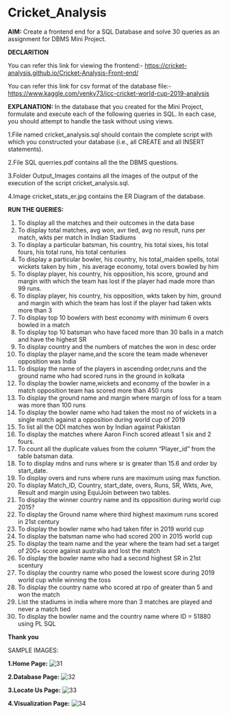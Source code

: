 # Cricket_Analysis
**AIM:** Create a frontend end for a SQL Database and solve 30 queries as an assignment for DBMS Mini Project.

**DECLARITION**

You can refer this link for viewing the frontend:-
https://cricket-analysis.github.io/Cricket-Analysis-Front-end/

You can refer this link for csv format of the database file:-
https://www.kaggle.com/venky73/icc-cricket-world-cup-2019-analysis

**EXPLANATION:**
In the database that you created for the Mini Project, formulate and execute each of the following queries in SQL. In each case, you should attempt to handle the task  without using views.

1.File named cricket_analysis.sql should contain the complete script with which you constructed your database (i.e., all CREATE and all INSERT statements).

2.File SQL querries.pdf contains all the the DBMS questions.

3.Folder Output_Images contains all the images of  the output of the execution of the script cricket_analysis.sql.

4.Image cricket_stats_er.jpg contains the ER Diagram of the database.

**RUN THE QUERIES:**
1. To display all the matches and their outcomes in the data base
2. To display total matches, avg won, avr tied, avg no result, runs per match, wkts per match in Indian Stadiums
3. To display a particular batsman, his country, his total sixes, his total fours, his total runs, his total centuries
4. To display a particular bowler, his country, his total_maiden spells, total wickets taken by him , his average economy, total overs bowled by him
5. To display player, his country, his opposition, his score, ground and margin with which the team has lost if the player had made more than 99 runs.
6. To display player, his country, his opposition, wkts taken by him, ground and margin with which the team has lost if the player had taken wkts more than 3
7. To display top 10 bowlers with best economy with minimum 6 overs bowled in a match
8. To display top 10 batsman who have faced more than 30 balls in a match and have the highest SR
9. To display country and the numbers of matches the won in desc order  
10. To display the player name,and the score the team made whenever opposition was India
11. To display the name of the players in ascending order,runs and the ground name who had scored runs in the ground in kolkata
12. To display the bowler name,wickets and economy of the bowler in a match opposition team has scored more than 450 runs
13. To display the ground name and margin where margin of loss for a team was more than 100 runs
14. To display the bowler name who had taken the most no of wickets in a single match against a opposition during world cup of 2019 
15. To list all the ODI matches won by Indian against Pakistan
16. To display the matches where Aaron Finch scored atleast 1 six and 2 fours.
17. To count all the duplicate values from the column “Player_id” from the table batsman data.
18. To to display mdns and runs where sr is greater than 15.6 and order by start_date.
19. To display overs and runs where runs are maximum using max function.
20. To display Match_ID, Country, start_date, overs, Runs, SR, Wkts, Ave, Result and margin using EquiJoin between two tables.
21. To display the winner country name and its opposition during world cup 2015?
22. To display the Ground name where third highest maximum runs scored in 21st century
23. To display the bowler name who had taken fifer in 2019 world cup
24. To display the batsman name who had scored 200 in 2015 world cup
25. To display the team name and the year where the team had set a target of 200+ score against australia and lost the match
26. To display the bowler name who had  a second highest SR in 21st scentury
27. To display the country name who posed the lowest score during 2019 world cup while winning the toss
28. To display the country name who scored at rpo of greater than 5 and won the match
29. List the stadiums in india where more than 3 matches are played and never a match tied 
30. To display the bowler name and the country name where ID = 51880 using PL SQL 

**Thank you**

SAMPLE IMAGES:

**1.Home Page:**
![31](https://user-images.githubusercontent.com/64826389/117533891-b5bb9e00-b00c-11eb-8545-d6a052931ee2.PNG)

**2.Database Page:**
![32](https://user-images.githubusercontent.com/64826389/117533982-2367ca00-b00d-11eb-82ed-bddae7fde399.PNG)

**3.Locate Us Page:**
![33](https://user-images.githubusercontent.com/64826389/117534042-66c23880-b00d-11eb-915a-58b0447f941b.PNG)

**4.Visualization Page:**
![34](https://user-images.githubusercontent.com/64826389/117534060-7772ae80-b00d-11eb-825f-202b1c278dc3.PNG)





